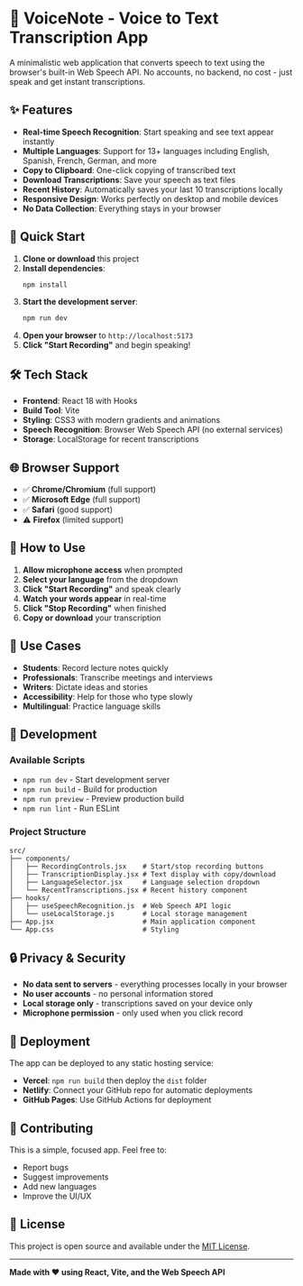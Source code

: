 # 🎤 VoiceNote - Voice to Text Transcription App

A minimalistic web application that converts speech to text using the browser's built-in Web Speech API. No accounts, no backend, no cost - just speak and get instant transcriptions.

## ✨ Features

- **Real-time Speech Recognition**: Start speaking and see text appear instantly
- **Multiple Languages**: Support for 13+ languages including English, Spanish, French, German, and more
- **Copy to Clipboard**: One-click copying of transcribed text
- **Download Transcriptions**: Save your speech as text files
- **Recent History**: Automatically saves your last 10 transcriptions locally
- **Responsive Design**: Works perfectly on desktop and mobile devices
- **No Data Collection**: Everything stays in your browser

## 🚀 Quick Start

1. **Clone or download** this project
2. **Install dependencies**:
   ```bash
   npm install
   ```
3. **Start the development server**:
   ```bash
   npm run dev
   ```
4. **Open your browser** to `http://localhost:5173`
5. **Click "Start Recording"** and begin speaking!

## 🛠️ Tech Stack

- **Frontend**: React 18 with Hooks
- **Build Tool**: Vite
- **Styling**: CSS3 with modern gradients and animations
- **Speech Recognition**: Browser Web Speech API (no external services)
- **Storage**: LocalStorage for recent transcriptions

## 🌐 Browser Support

- ✅ **Chrome/Chromium** (full support)
- ✅ **Microsoft Edge** (full support)
- ✅ **Safari** (good support)
- ⚠️ **Firefox** (limited support)

## 📱 How to Use

1. **Allow microphone access** when prompted
2. **Select your language** from the dropdown
3. **Click "Start Recording"** and speak clearly
4. **Watch your words appear** in real-time
5. **Click "Stop Recording"** when finished
6. **Copy or download** your transcription

## 🎯 Use Cases

- **Students**: Record lecture notes quickly
- **Professionals**: Transcribe meetings and interviews
- **Writers**: Dictate ideas and stories
- **Accessibility**: Help for those who type slowly
- **Multilingual**: Practice language skills

## 🔧 Development

### Available Scripts

- `npm run dev` - Start development server
- `npm run build` - Build for production
- `npm run preview` - Preview production build
- `npm run lint` - Run ESLint

### Project Structure

```
src/
├── components/
│   ├── RecordingControls.jsx    # Start/stop recording buttons
│   ├── TranscriptionDisplay.jsx # Text display with copy/download
│   ├── LanguageSelector.jsx     # Language selection dropdown
│   └── RecentTranscriptions.jsx # Recent history component
├── hooks/
│   ├── useSpeechRecognition.js  # Web Speech API logic
│   └── useLocalStorage.js       # Local storage management
├── App.jsx                      # Main application component
└── App.css                      # Styling
```

## 🔒 Privacy & Security

- **No data sent to servers** - everything processes locally in your browser
- **No user accounts** - no personal information stored
- **Local storage only** - transcriptions saved on your device only
- **Microphone permission** - only used when you click record

## 🚀 Deployment

The app can be deployed to any static hosting service:

- **Vercel**: `npm run build` then deploy the `dist` folder
- **Netlify**: Connect your GitHub repo for automatic deployments
- **GitHub Pages**: Use GitHub Actions for deployment

## 🤝 Contributing

This is a simple, focused app. Feel free to:

- Report bugs
- Suggest improvements
- Add new languages
- Improve the UI/UX

## 📄 License

This project is open source and available under the [MIT License](LICENSE).

---

**Made with ❤️ using React, Vite, and the Web Speech API**
